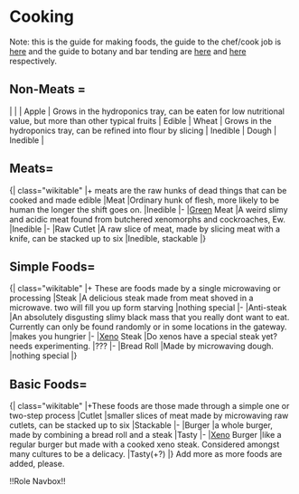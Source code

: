 # Cooking
Note: this is the guide for making foods, the guide to the chef/cook job is [here](Cook.md) and the guide to botany and bar tending are [here](Botanist.md) and [here](Bartender.md) respectively.

##  Non-Meats =
|
 |
| Apple | Grows in the hydroponics tray, can be eaten for low nutritional value, but more than other typical fruits | Edible | Wheat | Grows in the hydroponics tray, can be refined into flour by slicing | Inedible | Dough | Inedible |
## Meats=
{| class="wikitable"
|+
meats are the raw hunks of dead things that can be cooked and made edible
|Meat
|Ordinary hunk of flesh, more likely to be human the longer the shift goes on.
|Inedible
|-
|[Green](Xenomorph.md) Meat
|A weird slimy and acidic meat found from butchered xenomorphs and cockroaches, Ew.
|Inedible
|-
|Raw Cutlet
|A raw slice of meat, made by slicing meat with a knife, can be stacked up to six
|Inedible, stackable
|}
## Simple Foods=
{| class="wikitable"
|+
These are foods made by a single microwaving or processing
|Steak
|A delicious steak made from meat shoved in a microwave. two will fill you up form starving
|nothing special
|-
|Anti-steak
|An absolutely disgusting slimy black mass that you really dont want to eat. Currently can only be found randomly or in some locations in the gateway.
|makes you hungrier
|-
|[Xeno](Xenomorph.md) Steak
|Do xenos have a special steak yet? needs experimenting.
|???
|-
|Bread Roll
|Made by microwaving dough.
|nothing special
|}
## Basic Foods=
{| class="wikitable"
|+These foods are those made through a simple one or two-step process
|Cutlet
|smaller slices of meat made by microwaving raw cutlets, can be stacked up to six
|Stackable
|-
|Burger
|a whole burger, made by combining a bread roll and a steak
|Tasty
|-
|[Xeno](Xenomorph.md) Burger
|like a regular burger but made with a cooked xeno steak. Considered amongst many cultures to be a delicacy.
|Tasty(+?)
|}
Add more as more foods are added, please.

!!Role Navbox!!
